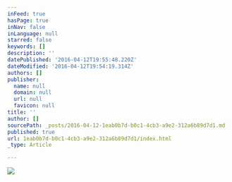 ```yaml
---
inFeed: true
hasPage: true
inNav: false
inLanguage: null
starred: false
keywords: []
description: ''
datePublished: '2016-04-12T19:55:48.220Z'
dateModified: '2016-04-12T19:54:19.314Z'
authors: []
publisher:
  name: null
  domain: null
  url: null
  favicon: null
title: ''
author: []
sourcePath: _posts/2016-04-12-1eab0b7d-b0c1-4cb3-a9e2-312a6b89d7d1.md
published: true
url: 1eab0b7d-b0c1-4cb3-a9e2-312a6b89d7d1/index.html
_type: Article

---
```

![](https://the-grid-user-content.s3-us-west-2.amazonaws.com/f85a9746-7c6f-41af-8e77-c54315710192.jpg)